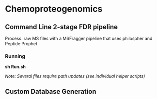 # Chemoproteogenomics
## Command Line 2-stage FDR pipeline 
 Process .raw MS files with a MSFragger pipeline that uses philospher and Peptide Prophet 

### Running

__sh Run.sh__
 
_Note: Several files require path updates (see individual helper scripts)_

## Custom Database Generation
